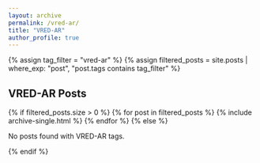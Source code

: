 ```yaml
---
layout: archive
permalink: /vred-ar/
title: "VRED-AR"
author_profile: true
---
```


{% assign tag_filter = "vred-ar" %}
{% assign filtered_posts = site.posts | where_exp: "post", "post.tags contains tag_filter" %}

<div class="tagged-posts">
    <h2 class="archive__subtitle">VRED-AR Posts</h2>
    {% if filtered_posts.size > 0 %}
        {% for post in filtered_posts %}
            {% include archive-single.html %}
        {% endfor %}
    {% else %}
        <p>No posts found with VRED-AR tags.</p>
    {% endif %}
</div>